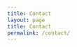 ```yaml
---
title: Contact
layout: page
title: Contact
permalink: /contact/
---
```



<style type="text/css">
i {
  margin: 5 !important;
  float: left !important;
  width: 64px !important;
  height: 64px !important;
}.sprite {
    background: url(https://dl.dropboxusercontent.com/s/jtgzht5rehbw0wo/contact-sprite.png?token_hash=AAECnPcpG7p_FEmCb7G8wKlxt9baEqNxWKf3Pdta8kBbAQ&dl=1) no-repeat;
    display: block;
}.sprite-facebook {
    background-position: -5px -5px;
}.sprite-forrst {
    background-position: -79px -5px;
}.sprite-github {
    background-position: -153px -5px;
}.sprite-google {
    background-position: -5px -79px;
}.sprite-linkedin {
    background-position: -79px -79px;
}.sprite-quora {
    background-position: -153px -79px;
}.sprite-skype {
    background-position: -5px -153px;
}.sprite-twitter {
    background-position: -79px -153px;
}.sprite-you_tube {
    background-position: -153px -153px;
}

</style>

[<i class="sprite sprite-twitter"></i>](http://twitter.com/raz0r)
[<i class="sprite sprite-github"></i>](http://github.com/achalaggarwal)
[<i class="sprite sprite-linkedin"></i>](http://www.linkedin.com/in/achalaggarwal)
[<i class="sprite sprite-facebook"></i>](http://www.facebook.com/aggarwal.achal)
[<i class="sprite sprite-skype"></i>](skype:aggarwal.achal?call)
